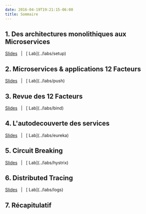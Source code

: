 ```yaml
---
date: 2016-04-19T19:21:15-06:00
title: Sommaire
---
```


## 1. Des architectures monolithiques aux Microservices

<a href="/slides/#/" target="_blank">
  <i class="fa fa-tv"></i> Slides</a> &nbsp; | &nbsp; [<i class="fa fa-flask"></i> Lab](../labs/setup)


## 2. Microservices & applications 12 Facteurs

<a href="/slides/#/13" target="_blank">
  <i class="fa fa-tv"></i> Slides</a> &nbsp; | &nbsp; [<i class="fa fa-flask"></i> Lab](../labs/push)


## 3. Revue des 12 Facteurs

<a href="/slides/#/21" target="_blank">
  <i class="fa fa-tv"></i> Slides</a> &nbsp; | &nbsp; [<i class="fa fa-flask"></i> Lab](../labs/bind)


## 4. L'autodecouverte des services

<a href="/slides/#/26" target="_blank">
  <i class="fa fa-tv"></i> Slides</a> &nbsp; | &nbsp; [<i class="fa fa-flask"></i> Lab](../labs/eureka)


## 5. Circuit Breaking

<a href="/slides/#/33" target="_blank">
  <i class="fa fa-tv"></i> Slides</a> &nbsp; | &nbsp; [<i class="fa fa-flask"></i> Lab](../labs/hystrix)


## 6. Distributed Tracing

<a href="/slides/#/40" target="_blank">
  <i class="fa fa-tv"></i> Slides</a> &nbsp; | &nbsp; [<i class="fa fa-flask"></i> Lab](../labs/logs)


## 7. Récapitulatif
